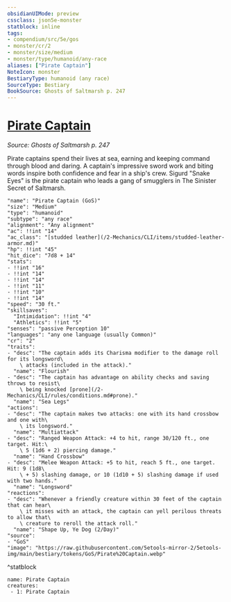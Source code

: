 ```yaml
---
obsidianUIMode: preview
cssclass: json5e-monster
statblock: inline
tags:
- compendium/src/5e/gos
- monster/cr/2
- monster/size/medium
- monster/type/humanoid/any-race
aliases: ["Pirate Captain"]
NoteIcon: monster
BestiaryType: humanoid (any race)
SourceType: Bestiary
BookSource: Ghosts of Saltmarsh p. 247
---
```

# [Pirate Captain](2-Mechanics/CLI/bestiary/humanoid/pirate-captain-gos.md)
*Source: Ghosts of Saltmarsh p. 247*  

Pirate captains spend their lives at sea, earning and keeping command through blood and daring. A captain's impressive sword work and biting words inspire both confidence and fear in a ship's crew. Sigurd "Snake Eyes" is the pirate captain who leads a gang of smugglers in The Sinister Secret of Saltmarsh.

```statblock
"name": "Pirate Captain (GoS)"
"size": "Medium"
"type": "humanoid"
"subtype": "any race"
"alignment": "Any alignment"
"ac": !!int "14"
"ac_class": "[studded leather](/2-Mechanics/CLI/items/studded-leather-armor.md)"
"hp": !!int "45"
"hit_dice": "7d8 + 14"
"stats":
- !!int "16"
- !!int "14"
- !!int "14"
- !!int "11"
- !!int "10"
- !!int "14"
"speed": "30 ft."
"skillsaves":
  "Intimidation": !!int "4"
  "Athletics": !!int "5"
"senses": "passive Perception 10"
"languages": "any one language (usually Common)"
"cr": "2"
"traits":
- "desc": "The captain adds its Charisma modifier to the damage roll for its longsword\
    \ attacks (included in the attack)."
  "name": "Flourish"
- "desc": "The captain has advantage on ability checks and saving throws to resist\
    \ being knocked [prone](/2-Mechanics/CLI/rules/conditions.md#prone)."
  "name": "Sea Legs"
"actions":
- "desc": "The captain makes two attacks: one with its hand crossbow and one with\
    \ its longsword."
  "name": "Multiattack"
- "desc": "Ranged Weapon Attack: +4 to hit, range 30/120 ft., one target. Hit:\
    \ 5 (1d6 + 2) piercing damage."
  "name": "Hand Crossbow"
- "desc": "Melee Weapon Attack: +5 to hit, reach 5 ft., one target. Hit: 9 (1d8\
    \ + 5) slashing damage, or 10 (1d10 + 5) slashing damage if used with two hands."
  "name": "Longsword"
"reactions":
- "desc": "Whenever a friendly creature within 30 feet of the captain that can hear\
    \ it misses with an attack, the captain can yell perilous threats to allow that\
    \ creature to reroll the attack roll."
  "name": "Shape Up, Ye Dog (2/Day)"
"source":
- "GoS"
"image": "https://raw.githubusercontent.com/5etools-mirror-2/5etools-img/main/bestiary/tokens/GoS/Pirate%20Captain.webp"
```
^statblock

```encounter-table
name: Pirate Captain
creatures:
 - 1: Pirate Captain
```